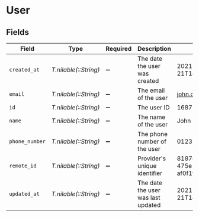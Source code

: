 # User


## Fields

| Field                                | Type                                 | Required                             | Description                          | Example                              |
| ------------------------------------ | ------------------------------------ | ------------------------------------ | ------------------------------------ | ------------------------------------ |
| `created_at`                         | *T.nilable(::String)*                | :heavy_minus_sign:                   | The date the user was created        | 2021-07-21T14:00:00.000Z             |
| `email`                              | *T.nilable(::String)*                | :heavy_minus_sign:                   | The email of the user                | john.doe@company.com                 |
| `id`                                 | *T.nilable(::String)*                | :heavy_minus_sign:                   | The user ID                          | 16873                                |
| `name`                               | *T.nilable(::String)*                | :heavy_minus_sign:                   | The name of the user                 | John Doe                             |
| `phone_number`                       | *T.nilable(::String)*                | :heavy_minus_sign:                   | The phone number of the user         | 0123456789                           |
| `remote_id`                          | *T.nilable(::String)*                | :heavy_minus_sign:                   | Provider's unique identifier         | 8187e5da-dc77-475e-9949-af0f1fa4e4e3 |
| `updated_at`                         | *T.nilable(::String)*                | :heavy_minus_sign:                   | The date the user was last updated   | 2021-07-21T14:00:00.000Z             |